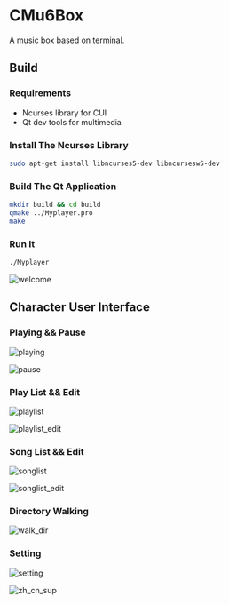 # CMu6Box
A music box based on terminal.



## Build

### Requirements

- Ncurses library for CUI
- Qt dev tools for multimedia



### Install The Ncurses Library

```sh
sudo apt-get install libncurses5-dev libncursesw5-dev
```



### Build The Qt Application

```sh
mkdir build && cd build
qmake ../Myplayer.pro
make
```



### Run It

```sh
./Myplayer
```



![welcome](img/welcome.png)



## Character User Interface

### Playing && Pause

![playing](img/playing.png)

![pause](img/pause.png)



### Play List && Edit

![playlist](img/playlist.png)

![playlist_edit](img/playlist_edit.png)



### Song List && Edit

![songlist](img/songlist.png)

![songlist_edit](img/2.png)



### Directory Walking

![walk_dir](img/walk_dir.gif)



### Setting

![setting](img/setting.png)

![zh_cn_sup](img/zh_cn_sup.png)